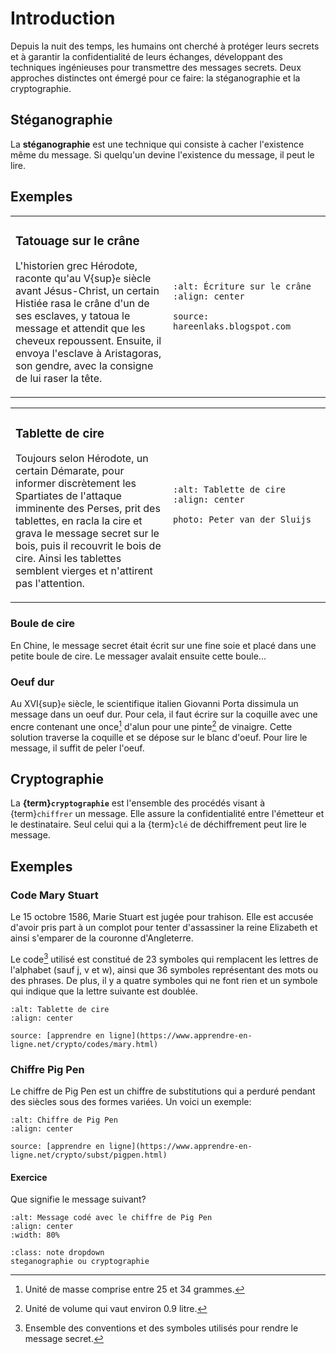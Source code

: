 <!-- Copyright 2024 Caroline Blank <caro@c-space.org> -->
<!-- SPDX-License-Identifier: CC-BY-NC-SA-4.0 -->

# Introduction

Depuis la nuit des temps, les humains ont cherché à protéger leurs secrets et à
garantir la confidentialité de leurs échanges, développant des techniques
ingénieuses pour transmettre des messages secrets.  Deux approches distinctes
ont émergé pour ce faire: la stéganographie et la cryptographie.

## Stéganographie

La **stéganographie** est une technique qui consiste à cacher l'existence même
du message. Si quelqu'un devine l'existence du message, il peut le
lire.

## Exemples

<table><tr><td style="width:50%" valign="top">

### Tatouage sur le crâne

L'historien grec Hérodote, raconte qu'au V{sup}`e` siècle avant Jésus-Christ,
un certain Histiée rasa le crâne d'un de ses esclaves, y tatoua le message et
attendit que les cheveux repoussent. Ensuite, il envoya l'esclave à Aristagoras,
son gendre, avec la consigne de lui raser la tête.

</td><td>

```{figure} images/crane.jpg
:alt: Écriture sur le crâne
:align: center

source: hareenlaks.blogspot.com
```
</td></tr></table>

<table><tr><td style="width:50%" valign="top">

### Tablette de cire

Toujours selon Hérodote, un certain Démarate, pour informer discrètement les
Spartiates de l'attaque imminente des Perses, prit des tablettes, en racla la
cire et grava le message secret sur le bois, puis il recouvrit le bois de cire.
Ainsi les tablettes semblent vierges et n'attirent pas l'attention.

</td><td>

```{figure} images/tablette.jpg
:alt: Tablette de cire
:align: center

photo: Peter van der Sluijs
```
</td></tr></table>

### Boule de cire

En Chine, le message secret était écrit sur une fine soie et placé dans une
petite boule de cire. Le messager avalait ensuite cette boule...

### Oeuf dur

Au XVI{sup}`e` siècle, le scientifique italien Giovanni Porta dissimula un
message dans un oeuf dur. Pour cela, il faut écrire sur la coquille avec une
encre contenant une once[^sn1] d'alun pour une pinte[^sn2] de vinaigre. Cette solution
traverse la coquille et se dépose sur le blanc d'oeuf. Pour lire le message, il
suffit de peler l'oeuf.
[^sn1]: Unité de masse comprise entre 25 et 34 grammes.
[^sn2]: Unité de volume qui vaut environ 0.9 litre.

## Cryptographie

La **{term}`cryptographie`** est l'ensemble des procédés visant à
{term}`chiffrer` un message. Elle assure la confidentialité entre l'émetteur et
le destinataire. Seul celui qui a la {term}`clé` de déchiffrement peut lire le message.

## Exemples

### Code Mary Stuart

Le 15 octobre 1586, Marie Stuart est jugée pour trahison. Elle est accusée
d'avoir pris part à un complot pour tenter d'assassiner la reine Elizabeth et
ainsi s'emparer de la couronne d'Angleterre.

Le code[^sn3] utilisé est constitué de 23 symboles qui remplacent les lettres de
l'alphabet (sauf j, v et w), ainsi que 36 symboles représentant des mots ou des
phrases. De plus, il y a quatre symboles qui ne font rien et un symbole qui
indique que la lettre suivante est doublée.
[^sn3]: Ensemble des conventions et des symboles utilisés pour rendre le message
secret.

```{figure} images/code-mary.gif
:alt: Tablette de cire
:align: center

source: [apprendre en ligne](https://www.apprendre-en-ligne.net/crypto/codes/mary.html)
```

### Chiffre Pig Pen

Le chiffre de Pig Pen est un chiffre de substitutions qui a perduré pendant des
siècles sous des formes variées. Un voici un exemple:

```{figure} images/pigpen.gif
:alt: Chiffre de Pig Pen
:align: center

source: [apprendre en ligne](https://www.apprendre-en-ligne.net/crypto/subst/pigpen.html)
```

#### Exercice

Que signifie le message suivant?

```{figure} images/ex1.png
:alt: Message codé avec le chiffre de Pig Pen
:align: center
:width: 80%
```

````{admonition} Solution
:class: note dropdown
steganographie ou cryptographie
````
